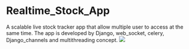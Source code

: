 # Realtime_Stock_App
A scalable live stock tracker app that allow multiple user to access at
the same time.
The app is developed by Django, web_socket, celery, Django_channels and multithreading concept.
<img src="/images/hd/stock-market-data-trends-hi20liuye79z1kmt.jpg">
